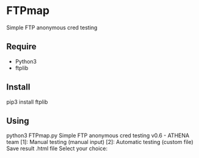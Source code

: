 # FTPmap
Simple FTP anonymous cred testing
## Require
* Python3
* ftplib
## Install
pip3 install ftplib
## Using
 python3 FTPmap.py 
 Simple FTP anonymous cred testing v0.6 - ATHENA team
 [1]: Manual testing (manual input)
 [2]: Automatic testing (custom file)
 Save result .html file
 Select your choice: 

